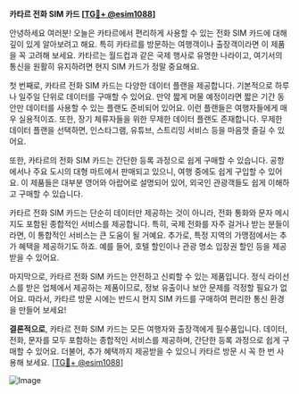 **카타르 전화 SIM 카드 [[TG💪+ @esim1088](https://t.me/s/esim1088)]**

안녕하세요 여러분! 오늘은 카타르에서 편리하게 사용할 수 있는 전화 SIM 카드에 대해 깊이 있게 알아보려고 해요. 특히 카타르를 방문하는 여행객이나 출장객이라면 이 제품을 꼭 고려해 보세요. 카타르는 월드컵과 같은 국제 행사로 유명한 나라이고, 여기서의 통신을 원활히 유지하려면 현지 SIM 카드가 정말 중요해요.

첫 번째로, 카타르 전화 SIM 카드는 다양한 데이터 플랜을 제공합니다. 기본적으로 하루나 일주일 단위로 데이터를 구매할 수 있어요. 만약 짧게 머물 예정이라면 짧은 기간 동안만 데이터를 사용할 수 있는 플랜도 준비되어 있어요. 이런 플랜들은 여행자들에게 매우 실용적이죠. 또한, 장기 체류자들을 위한 무제한 데이터 플랜도 존재합니다. 무제한 데이터 플랜을 선택하면, 인스타그램, 유튜브, 스트리밍 서비스 등을 마음껏 즐길 수 있어요.

또한, 카타르의 전화 SIM 카드는 간단한 등록 과정으로 쉽게 구매할 수 있습니다. 공항에서나 주요 도시의 대형 마트에서 판매되고 있으니, 여행 중에도 쉽게 구입할 수 있어요. 이 제품들은 대부분 영어와 아랍어로 설명되어 있어, 외국인 관광객들도 쉽게 이해하고 구매할 수 있습니다.

카타르 전화 SIM 카드는 단순히 데이터만 제공하는 것이 아니라, 전화 통화와 문자 메시지도 포함된 종합적인 서비스를 제공합니다. 특히, 국제 전화를 자주 걸거나 받는 분들이라면, 이 통합적인 서비스는 큰 도움이 될 거예요. 추가로, 특정 지역의 가맹점에서는 추가 혜택을 제공하기도 하죠. 예를 들어, 호텔 할인이나 관광 명소 입장권 할인 등을 제공받을 수 있어요.

마지막으로, 카타르 전화 SIM 카드는 안전하고 신뢰할 수 있는 제품입니다. 정식 라이선스를 받은 업체에서 제공하는 제품이므로, 정보 유출이나 보안 문제를 걱정할 필요가 없어요. 따라서, 카타르 방문 시에는 반드시 현지 SIM 카드를 구매하여 편리한 통신 환경을 만들어 보세요!

**결론적으로**, 카타르 전화 SIM 카드는 모든 여행자와 출장객에게 필수품입니다. 데이터, 전화, 문자를 모두 포함하는 종합적인 서비스를 제공하며, 간단한 등록 과정으로 쉽게 구매할 수 있어요. 더불어, 추가 혜택까지 제공받을 수 있으니 카타르 방문 시 꼭 한 번 사용해 보세요. [[TG💪+ @esim1088](https://t.me/s/esim1088)]

![Image](https://i.postimg.cc/Y0z9fWf4/image.png)